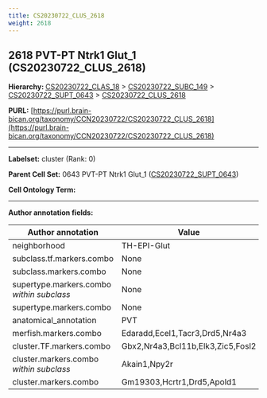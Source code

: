 ```yaml
---
title: CS20230722_CLUS_2618
weight: 2618
---
```

## 2618 PVT-PT Ntrk1 Glut_1 (CS20230722_CLUS_2618)
<b>Hierarchy: </b>
[CS20230722_CLAS_18](../CS20230722_CLAS_18) >
[CS20230722_SUBC_149](../CS20230722_SUBC_149) >
[CS20230722_SUPT_0643](../CS20230722_SUPT_0643) >
[CS20230722_CLUS_2618](../CS20230722_CLUS_2618)

**PURL:** [https://purl.brain-bican.org/taxonomy/CCN20230722/CS20230722_CLUS_2618](https://purl.brain-bican.org/taxonomy/CCN20230722/CS20230722_CLUS_2618)

---


**Labelset:** cluster (Rank: 0)

**Parent Cell Set:** 0643 PVT-PT Ntrk1 Glut_1 ([CS20230722_SUPT_0643](../CS20230722_SUPT_0643))



**Cell Ontology Term:** 

[MARKER GENES.]: #


---

[TRANSFERRED ANNOTATIONS.]: #


[AUTHOR ANNOTATION FIELDS.]: #


**Author annotation fields:**

| Author annotation | Value |
|-------------------|-------|
|neighborhood|TH-EPI-Glut|
|subclass.tf.markers.combo|None|
|subclass.markers.combo|None|
|supertype.markers.combo _within subclass_|None|
|supertype.markers.combo|None|
|anatomical_annotation|PVT|
|merfish.markers.combo|Edaradd,Ecel1,Tacr3,Drd5,Nr4a3|
|cluster.TF.markers.combo|Gbx2,Nr4a3,Bcl11b,Elk3,Zic5,Fosl2|
|cluster.markers.combo _within subclass_|Akain1,Npy2r|
|cluster.markers.combo|Gm19303,Hcrtr1,Drd5,Apold1|
